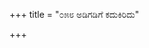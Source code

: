 +++
title = "೦೫೮ ಅಡಿಗಡಿಗೆ ಕದುಕಿರಿದು"

+++
<div class="audioEmbed"  src="https://archive.org/download/kumAra-vyAsa-bhArata_kaGaPa_with_metadata/08_karNa__19__058_aDigaDige_kadukiridu.mp3" caption="ಗ-ಪ"></div>